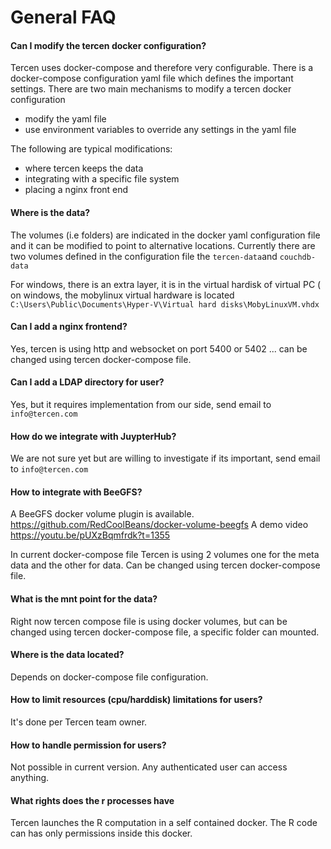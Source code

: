# General FAQ

#### Can I modify the tercen docker configuration?
Tercen uses docker-compose and therefore very configurable. There is a docker-compose configuration yaml file which defines the important settings.
There are two main mechanisms to modify a tercen docker configuration
* modify the yaml file
* use environment variables to override any settings in the yaml file

The following are typical modifications:
* where tercen keeps the data
* integrating with a specific file system
* placing a nginx front end

#### Where is the data?
The volumes (i.e folders) are indicated in the docker yaml configuration file and it can be modified to point to alternative locations.
Currently there are two volumes defined in the configuration file the `tercen-data`and `couchdb-data`

For windows, there is an extra layer, it is in the virtual hardisk of virtual PC ( on windows, the mobylinux virtual hardware is located
`C:\Users\Public\Documents\Hyper-V\Virtual hard disks\MobyLinuxVM.vhdx`

#### Can I add a nginx frontend?
Yes, tercen is using http and websocket on port 5400 or 5402 ... can be 
changed using tercen docker-compose file.

#### Can I add a LDAP directory for user?
Yes, but it requires implementation from our side, send email to `info@tercen.com`

#### How do we integrate with JuypterHub?
We are not sure yet but are willing to investigate if its important, send email to `info@tercen.com`

#### How to integrate with BeeGFS?
A BeeGFS docker volume plugin is available.
https://github.com/RedCoolBeans/docker-volume-beegfs
A demo video
https://youtu.be/pUXzBqmfrdk?t=1355

In current docker-compose file Tercen is using 2 volumes one for the 
meta data and the other for data.
Can be changed using tercen docker-compose file.

#### What is the mnt point for the data?
Right now tercen compose file is using docker volumes, but can be 
changed using tercen docker-compose file, a specific folder can mounted.

#### Where is the data located?
Depends on docker-compose file configuration.

#### How to limit resources (cpu/harddisk) limitations for users?
It's done per Tercen team owner.

#### How to handle permission for users?
Not possible in current version.
Any authenticated user can access anything.

####  What rights does the r processes have
Tercen launches the R computation in a self contained docker. The R code can has only permissions inside this docker.

